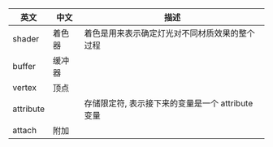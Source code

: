 | 英文      | 中文   | 描述                                              |
| --------- | ------ | ------------------------------------------------- |
| shader    | 着色器 | 着色是用来表示确定灯光对不同材质效果的整个过程    |
| buffer    | 缓冲器 |                                                   |
| vertex    | 顶点   |                                                   |
| attribute |        | 存储限定符, 表示接下来的变量是一个 attribute 变量 |
| attach    | 附加   |                                                   |
